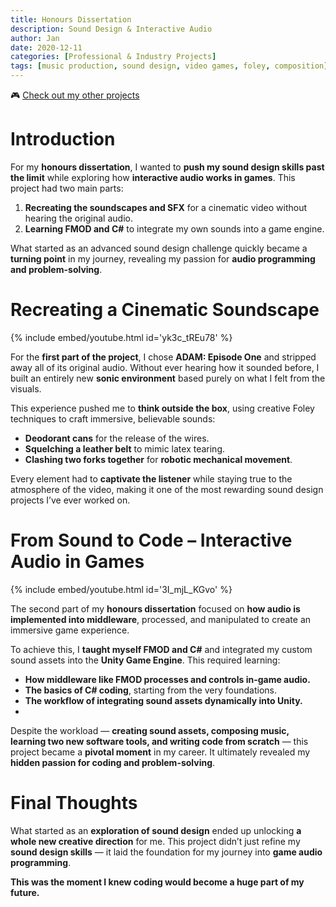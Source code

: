 ```yaml
---
title: Honours Dissertation
description: Sound Design & Interactive Audio
author: Jan
date: 2020-12-11
categories: [Professional & Industry Projects]
tags: [music production, sound design, video games, foley, composition]
---
```


🎮 [Check out my other projects](https://janhuss.github.io/categories/)

# Introduction

For my **honours dissertation**, I wanted to **push my sound design skills past the limit** while 
exploring how **interactive audio works in games**. This project had two main parts:

1. **Recreating the soundscapes and SFX** for a cinematic video without hearing the original audio.
2. **Learning FMOD and C#** to integrate my own sounds into a game engine.

What started as an advanced sound design challenge quickly became a **turning point** in my journey, 
revealing my passion for **audio programming and problem-solving**.

# Recreating a Cinematic Soundscape

{% include embed/youtube.html id='yk3c_tREu78' %}

For the **first part of the project**, I chose **ADAM: Episode One** and stripped away all of its 
original audio. Without ever hearing how it sounded before, I built an entirely new 
**sonic environment** based purely on what I felt from the visuals.

This experience pushed me to **think outside the box**, using creative Foley techniques to craft 
immersive, believable sounds:

- **Deodorant cans** for the release of the wires.
- **Squelching a leather belt** to mimic latex tearing.
- **Clashing two forks together** for **robotic mechanical movement**.

Every element had to **captivate the listener** while staying true to the atmosphere of the video, 
making it one of the most rewarding sound design projects I’ve ever worked on.

# From Sound to Code – Interactive Audio in Games

{% include embed/youtube.html id='3I_mjL_KGvo' %}

The second part of my **honours dissertation** focused on **how audio is implemented into 
middleware**, processed, and manipulated to create an immersive game experience.

To achieve this, I **taught myself FMOD and C#** and integrated my custom sound assets into the 
**Unity Game Engine**. This required learning:

- **How middleware like FMOD processes and controls in-game audio.**
- **The basics of C# coding**, starting from the very foundations.
- **The workflow of integrating sound assets dynamically into Unity.**
- 
Despite the workload — **creating sound assets, composing music, learning two new software tools, 
and writing code from scratch** — this project became a **pivotal moment** in my career. It 
ultimately revealed my **hidden passion for coding and problem-solving**.

# Final Thoughts

What started as an **exploration of sound design** ended up unlocking **a whole new creative 
direction** for me. This project didn’t just refine my **sound design skills** — it laid the 
foundation for my journey into **game audio programming**.

**This was the moment I knew coding would become a huge part of my future.**
